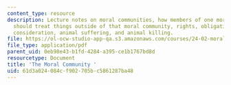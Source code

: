 ```yaml
---
content_type: resource
description: Lecture notes on moral communities, how members of one moral community
  should treat things outside of that moral community, rights, obligations, equal
  consideration, animal suffering, and animal killing.
file: https://ol-ocw-studio-app-qa.s3.amazonaws.com/courses/24-02-moral-problems-and-the-good-life-fall-2008/61d3a024084cf902705bc5861287ba48_lec_09.pdf
file_type: application/pdf
parent_uid: 0eb98e43-b1fd-4284-a395-ce1b1767bd8d
resourcetype: Document
title: 'The Moral Community '
uid: 61d3a024-084c-f902-705b-c5861287ba48
---
```

